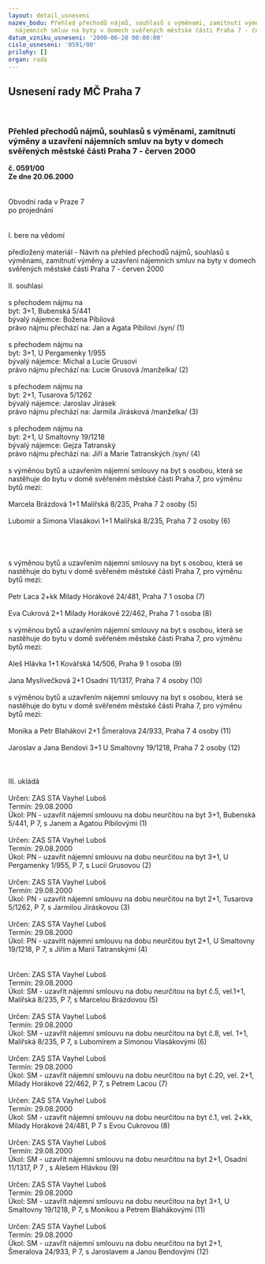 ```yaml
---
layout: detail_usneseni
nazev_bodu: Přehled přechodů nájmů, souhlasů s výměnami, zamítnutí výměny a uzavření
  nájemních smluv na byty v domech svěřených městské části Praha 7 - červen 2000
datum_vzniku_usneseni: '2000-06-20 00:00:00'
cislo_usneseni: '0591/00'
prilohy: []
organ: rada
---
```

<div id="ucUsn_pList" class="usn">
	<span><h2>Usnesení rady MČ Praha 7 </h2>
<br></span><div class="standBody">
<span><h3>Přehled přechodů nájmů, souhlasů s výměnami, zamítnutí výměny a uzavření nájemních smluv na byty v domech svěřených městské části Praha 7 - červen 2000</h3></span><div class="center">
		<strong>č. 0591/00</strong><br>
	</div>
<div class="center">
		<strong>Ze dne 20.06.2000</strong><br><br>
	</div>     <br>Obvodní rada v Praze 7<br>po projednání<br><br><br>I.	bere na vědomí<br><br> předložený materiál - Návrh na přehled přechodů nájmů, souhlasů s výměnami, zamítnutí výměny a uzavření nájemních smluv na byty v domech svěřených městské části Praha 7 - červen 2000<br><br>II.	souhlasí <br><br>s přechodem nájmu na <br>byt: 3+1, Bubenská 5/441<br>bývalý nájemce: Božena Píbilová<br>právo nájmu přechází na: Jan a Agata Píbilovi   /syn/                                                         (1)   <br><br>s přechodem nájmu na <br>byt: 3+1, U Pergamenky  1/955<br>bývalý nájemce: Michal a Lucie Grusovi<br>právo nájmu přechází na: Lucie Grusová  /manželka/                                                         (2)<br><br>s přechodem nájmu na <br>byt: 2+1, Tusarova  5/1262<br>bývalý nájemce: Jaroslav Jirásek<br>právo nájmu přechází na: Jarmila Jirásková  /manželka/                                                     (3)   <br><br>s přechodem nájmu na <br>byt: 2+1, U Smaltovny  19/1218<br>bývalý nájemce: Gejza Tatranský        <br>právo nájmu přechází na: Jiří a Marie Tatranských  /syn/                                                    (4)<br><br>s výměnou bytů a uzavřením nájemní smlouvy na byt s osobou, která se nastěhuje do bytu v domě svěřeném městské části Praha 7, pro výměnu bytů mezi:<br><br>Marcela Brázdová                        1+1   Malířská  8/235, Praha 7                   2 osoby                 (5)<br><br>Lubomír a Simona Vlasákovi      1+1   Malířská  8/235, Praha 7                    2 osoby                 (6)<br><br><br><br><br> s výměnou bytů a uzavřením nájemní smlouvy na byt s osobou, která se nastěhuje do bytu v domě svěřeném městské části Praha 7, pro výměnu bytů mezi:<br><br>Petr Laca                                      2+kk  Milady Horákové 24/481, Praha 7           1 osoba     (7)        <br><br>Eva Cukrová                                2+1     Milady Horákové 22/462, Praha 7           1 osoba     (8)<br><br>s výměnou bytů a uzavřením nájemní smlouvy na byt s osobou, která se nastěhuje do bytu v domě svěřeném městské části Praha 7, pro výměnu bytů mezi:<br><br>Aleš Hlávka                                 1+1    Kovářská  14/506, Praha 9                        1 osoba     (9)        <br><br>Jana Myslivečková                       2+1    Osadní  11/1317, Praha 7                          4 osoby     (10)<br><br>s výměnou bytů a uzavřením nájemní smlouvy na byt s osobou, která se nastěhuje do bytu v domě svěřeném městské části Praha 7, pro výměnu bytů mezi:<br><br>Monika a Petr Blahákovi             2+1    Šmeralova 24/933, Praha 7                         4 osoby    (11)        <br><br>Jaroslav a Jana Bendovi               3+1    U Smaltovny 19/1218, Praha 7                   2 osoby    (12)<br><br><br><br>III.	ukládá <br><br> Určen:	     	ZAS STA Vayhel Luboš<br>Termín: 29.08.2000<br>Úkol:	PN - uzavřít nájemní smlouvu na dobu neurčitou na byt 3+1, Bubenská 5/441, P 7, s Janem a Agatou Píbilovými   (1)<br> <br> Určen:	     	ZAS STA Vayhel Luboš<br>Termín: 29.08.2000<br>Úkol:	PN - uzavřít nájemní smlouvu na dobu neurčitou na byt 3+1, U Pergamenky 1/955, P 7,     s Lucií Grusovou   (2)<br> <br> Určen:	     	ZAS STA Vayhel Luboš<br>Termín: 29.08.2000<br>Úkol:	PN - uzavřít nájemní smlouvu na dobu neurčitou na byt 2+1, Tusarova 5/1262, P 7,            s Jarmilou Jiráskovou   (3)<br> <br> Určen:	     	ZAS STA Vayhel Luboš<br>Termín: 29.08.2000<br>Úkol:	PN - uzavřít nájemní smlouvu na dobu neurčitou byt 2+1, U Smaltovny 19/1218, P 7, s Jiřím a Marií Tatranskými   (4)<br> <br><br> Určen:	     	ZAS STA Vayhel Luboš<br>Termín: 29.08.2000<br>Úkol:	SM - uzavřít nájemní smlouvu na dobu neurčitou na byt č.5, vel.1+1, Malířská 8/235, P 7,     s Marcelou Brázdovou   (5)             <br> <br> Určen:	     	ZAS STA Vayhel Luboš<br>Termín: 29.08.2000<br>Úkol:	SM - uzavřít nájemní smlouvu na dobu neurčitou na byt č.8, vel. 1+1, Malířská 8/235, P 7, s Lubomírem a Simonou Vlasákovými   (6)<br> <br> Určen:	     	ZAS STA Vayhel Luboš<br>Termín: 29.08.2000<br>Úkol:	SM - uzavřít nájemní smlouvu na  dobu neurčitou na byt č.20, vel. 2+1, Milady Horákové 22/462, P 7, s Petrem Lacou   (7)<br> <br> Určen:	     	ZAS STA Vayhel Luboš<br>Termín: 29.08.2000<br>Úkol:	SM - uzavřít nájemní smlouvu na dobu neurčitou na byt č.1, vel. 2+kk, Milady Horákové 24/481, P 7 s Evou Cukrovou   (8)<br> <br> Určen:	     	ZAS STA Vayhel Luboš<br>Termín: 29.08.2000<br>Úkol:	SM - uzavřít nájemní smlouvu na dobu neurčitou na byt 2+1, Osadní 11/1317, P 7 ,            s Alešem Hlávkou   (9)<br> <br> Určen:	     	ZAS STA Vayhel Luboš<br>Termín: 29.08.2000<br>Úkol:	SM - uzavřít nájemní smlouvu na dobu neurčitou na byt 3+1, U Smaltovny 19/1218, P 7, s Monikou a Petrem Blahákovými   (11)<br> <br> Určen:	     	ZAS STA Vayhel Luboš<br>Termín: 29.08.2000<br>Úkol:	SM - uzavřít nájemní smlouvu na dobu neurčitou na byt 2+1, Šmeralova 24/933, P 7, s Jaroslavem a Janou Bendovými  (12)<br> </div>
</div>